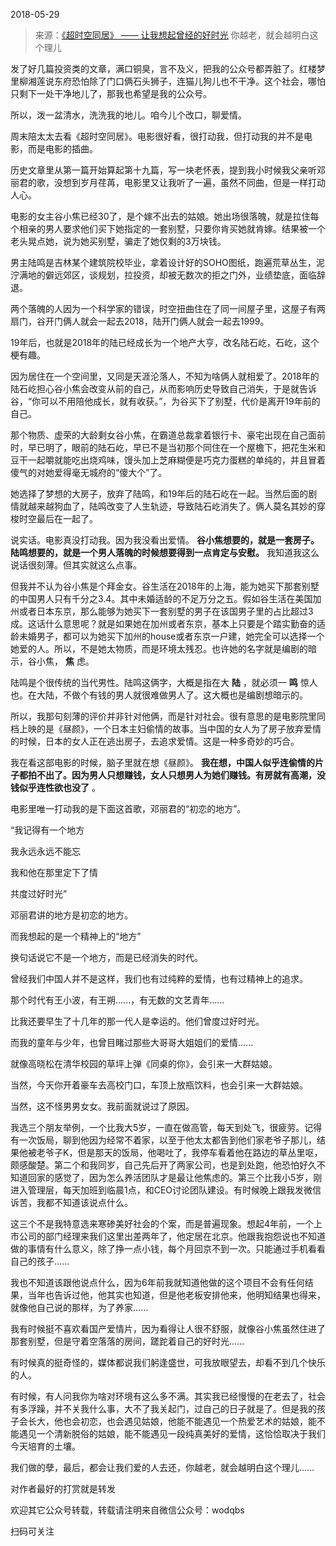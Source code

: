 2018-05-29

> 来源：[《超时空同居》 —— 让我想起曾经的好时光](http://mp.weixin.qq.com/s?__biz=MzU0MjYwNDU2Mw==&mid=2247484292&idx=1&sn=75c93689490af29b4bed08ba8493bbc2&chksm=fb196ff8cc6ee6ee0901730fa99fc58eb93879375f7f6858e333de55c7c2f3dd59272d32fc3c&scene=27#wechat_redirect)
> 你越老，就会越明白这个理儿

发了好几篇投资类的文章，满口铜臭，言不及义，把我的公众号都弄脏了。红楼梦里柳湘莲说东府恐怕除了门口俩石头狮子，连猫儿狗儿也不干净。这个社会，哪怕只剩下一处干净地儿了，那我也希望是我的公众号。

  

所以，泼一盆清水，洗洗我的地儿。咱今儿个改口，聊爱情。

  

周末陪太太去看《超时空同居》。电影很好看，很打动我，但打动我的并不是电影，而是电影的插曲。

  

历史文章里从第一篇开始算起第十九篇，写一块老怀表，提到我小时候我父亲听邓丽君的歌，没想到岁月荏苒，电影里又让我听了一遍，虽然不同曲，但是一样打动人心。

  

电影的女主谷小焦已经30了，是个嫁不出去的姑娘。她出场很落魄，就是拉住每个相亲的男人要求他们买下她指定的一套别墅，只要你肯买她就肯嫁。结果被一个老头晃点她，说为她买别墅，骗走了她仅剩的3万块钱。

  

男主陆鸣是吉林某个建筑院校毕业，拿着设计好的SOHO图纸，跑遍荒草丛生，泥泞满地的僻远郊区，谈规划，拉投资，却被无数次的拒之门外，业绩垫底，面临辞退。

  

两个落魄的人因为一个科学家的错误，时空扭曲住在了同一间屋子里，这屋子有两扇门，谷开门俩人就会一起去2018，陆开门俩人就会一起去1999。

  

19年后，也就是2018年的陆已经成长为一个地产大亨，改名陆石屹，石屹，这个梗有趣。

  

因为居住在一个空间里，又同是天涯沦落人，不知为啥俩人就相爱了。2018年的陆石屹担心谷小焦会改变从前的自己，从而影响历史导致自己消失，于是就告诉谷，“你可以不用陪他成长，就有收获。”，为谷买下了别墅，代价是离开19年前的自己。

  

那个物质、虚荣的大龄剩女谷小焦，在霸道总裁拿着银行卡、豪宅出现在自己面前时，早已明了，眼前的陆石屹，早已不是当初那个同住在一个屋檐下，把花生米和豆干一起嚼就能吃出烧鸡味，馒头加上芝麻糊便是巧克力蛋糕的单纯的，并且冒着傻气的对她爱得毫无城府的“傻大个”了。

  

她选择了梦想的大房子，放弃了陆鸣，和19年后的陆石屹在一起。当然后面的剧情就越来越狗血了，陆鸣改变了人生轨迹，导致陆石屹消失了。俩人莫名其妙的穿梭时空最后在一起了。

  

说实话。电影真没打动我。因为我没看出爱情。 **谷小焦想要的，就是一套房子。陆鸣想要的，就是一个男人落魄的时候想要得到一点肯定与安慰。**
我知道我这么说话很刻薄。但其实就这么点事。

  

但我并不认为谷小焦是个拜金女。谷生活在2018年的上海，能为她买下那套别墅的中国男人只有千分之3.4。其中未婚适龄的不足万分之五。假如谷生活在美国加州或者日本东京，那么能够为她买下一套别墅的男子在该国男子里的占比超过3成。这话什么意思呢？就是如果她在加州或者东京，基本上只要是个踏实勤奋的适龄未婚男子，都可以为她买下加州的house或者东京一户建，她完全可以选择一个她爱的人。所以，不是她太物质，而是环境太残忍。也许她的名字就是编剧的暗示，谷小焦，
**焦** 虑。

  

陆鸣是个很传统的当代男性。陆鸣这俩字，大概是指在大 **陆** ，就必须一 **鸣**
惊人也。在大陆，不做个有钱的男人就很难做男人了。这大概也是编剧想暗示的。

  

所以，我那句刻薄的评价并非针对他俩，而是针对社会。很有意思的是电影院里同档上映的是《昼颜》，一个日本主妇偷情的故事。当中国的女人为了房子放弃爱情的时候，日本的女人正在逃出房子，去追求爱情。这是一种多奇妙的巧合。

  

我在看这部电影的时候，脑子里就在想《昼颜》。
**我在想，中国人似乎连偷情的片子都拍不出了。因为男人只想赚钱，女人只想男人为她们赚钱。有房就有高潮，没钱似乎连性欲也没了** 。

  

电影里唯一打动我的是下面这首歌，邓丽君的“初恋的地方”。

  

“我记得有一个地方  

我永远永远不能忘

我和他在那里定下了情

共度过好时光”

  

邓丽君讲的地方是初恋的地方。

而我想起的是一个精神上的“地方”

  

换句话说它不是一个地方，而是已经消失的时代。

  

曾经我们中国人并不是这样，我们也有过纯粹的爱情，也有过精神上的追求。

  

那个时代有王小波，有王朔......，有无数的文艺青年......

  

比我还要早生了十几年的那一代人是幸运的。他们曾度过好时光。

而我的童年与少年，也曾目睹过那些大哥哥大姐姐们的爱情......

  

就像高晓松在清华校园的草坪上弹《同桌的你》，会引来一大群姑娘。

当然，今天你开着豪车去高校门口，车顶上放瓶饮料，也会引来一大群姑娘。

  

当然，这不怪男男女女。我前面就说过了原因。

  

我选三个朋友举例，一个比我大5岁，一直在做高管，每天到处飞，很疲劳。记得有一次饭局，聊到他因为经常不着家，以至于他太太都告到他们家老爷子那儿，结果他被老爷子K，但是那天的饭局，他喝吐了，我停车看着他在路边的草丛里呕，颇感酸楚。第二个和我同岁，自己先后开了两家公司，也是到处跑，他恐怕好久不知道回家的感觉了，因为怎么养活团队才是最让他焦虑的。第三个比我小5岁，刚进入管理层，每天加班到临晨1点，和CEO讨论团队建设。有时候晚上跟我发微信诉苦，我都不知道该说点什么。  

  

这三个不是我特意选来寒碜美好社会的个案，而是普遍现象。想起4年前，一个上市公司的部门经理来我们这里出差两年了，他定居在北京。他跟我抱怨说也不知道做的事情有什么意义，除了挣一点小钱，每个月回京不到一次。只能通过手机看看自己的孩子......

  

我也不知道该跟他说点什么，因为6年前我就知道他做的这个项目不会有任何结果，当年也告诉过他，他其实也知道，但是他老板安排他来，他明知结果也得来，就像他自己说的那样，为了养家......

  

我有时候挺不喜欢看国产爱情片，因为看得让人很不舒服，就像谷小焦虽然住进了那套别墅，但是守着空落落的房间，蹉跎着自己的好时光......  

  

有时候真的挺奇怪的，媒体都说我们躬逢盛世，可我放眼望去，却看不到几个快乐的人。  

  

有时候，有人问我你为啥对环境有这么多不满。其实我已经慢慢的在老去了，社会有多浮躁，并不关我什么事，大不了我关起门，过自己的日子就是了。但是我的孩子会长大，他也会初恋，也会遇见姑娘，他能不能遇见一个热爱艺术的姑娘，能不能遇见一个清新脱俗的姑娘，能不能遇见一段纯真美好的爱情，这恰恰取决于我们今天培育的土壤。

  

我们做的孽，最后，都会让我们爱的人去还，你越老，就会越明白这个理儿......

  

对作者最好的打赏就是转发

欢迎其它公众号转载，转载请注明来自微信公众号：wodqbs  

  

扫码可关注

